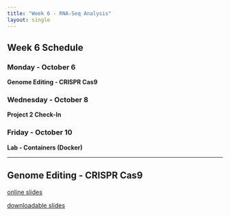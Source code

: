 ```yaml
---
title: "Week 6 - RNA-Seq Analysis"
layout: single
---
```


## Week 6 Schedule

### Monday - October 6
**Genome Editing - CRISPR Cas9**

### Wednesday - October 8
**Project 2 Check-In**

### Friday - October 10
**Lab - Containers (Docker)**

---

## Genome Editing - CRISPR Cas9

[online slides](https://docs.google.com/presentation/d/17kJwJrr8EivJ5wwpPyL_dv8JdSVx1k6ARRUJnitNt4k/present?usp=sharing)

[downloadable slides](https://docs.google.com/presentation/d/17kJwJrr8EivJ5wwpPyL_dv8JdSVx1k6ARRUJnitNt4k/export/pptx)